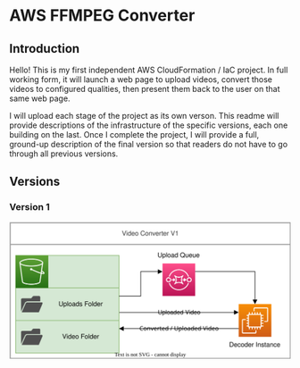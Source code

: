 # AWS FFMPEG Converter

## Introduction
Hello! This is my first independent AWS CloudFormation / IaC project. In full working form, it will launch a web page to upload videos, convert those videos to configured qualities, then present them back to the user on that same web page.

I will upload each stage of the project as its own verson. This readme will provide descriptions of the infrastructure of the specific versions, each one building on the last. Once I complete the project, I will provide a full, ground-up description of the final version so that readers do not have to go through all previous versions.

## Versions
### Version 1
![Diagram](https://raw.githubusercontent.com/joeyolson18/aws-ffmpeg-converter/main/images/video-converter-v1.svg)
